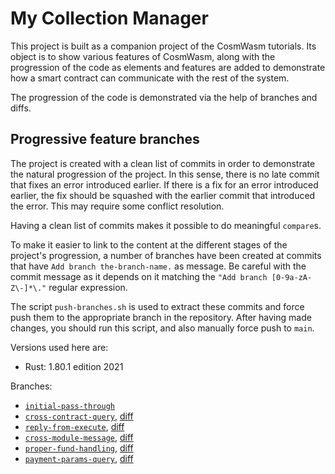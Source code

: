 # My Collection Manager

This project is built as a companion project of the CosmWasm tutorials. Its object is to show various features of CosmWasm, along with the progression of the code as elements and features are added to demonstrate how a smart contract can communicate with the rest of the system.

The progression of the code is demonstrated via the help of branches and diffs.

## Progressive feature branches

The project is created with a clean list of commits in order to demonstrate the natural progression of the project. In this sense, there is no late commit that fixes an error introduced earlier. If there is a fix for an error introduced earlier, the fix should be squashed with the earlier commit that introduced the error. This may require some conflict resolution.

Having a clean list of commits makes it possible to do meaningful `compare`s.

To make it easier to link to the content at the different stages of the project's progression, a number of branches have been created at commits that have `Add branch the-branch-name.` as message. Be careful with the commit message as it depends on it matching the `"Add branch [0-9a-zA-Z\-]*\."` regular expression.

The script `push-branches.sh` is used to extract these commits and force push them to the appropriate branch in the repository. After having made changes, you should run this script, and also manually force push to `main`.

Versions used here are:

* Rust: 1.80.1 edition 2021

Branches:

* [`initial-pass-through`](../../tree/initial-pass-through)
* [`cross-contract-query`](../../tree/cross-contract-query), [diff](../../compare/initial-pass-through..cross-contract-query)
* [`reply-from-execute`](../../tree/reply-from-execute), [diff](../../compare/cross-contract-query..reply-from-execute)
* [`cross-module-message`](../../tree/cross-module-message), [diff](../../compare/reply-from-execute..cross-module-message)
* [`proper-fund-handling`](../../tree/proper-fund-handling), [diff](../../compare/cross-module-message..proper-fund-handling)
* [`payment-params-query`](../../tree/payment-params-query), [diff](../../compare/proper-fund-handling..payment-params-query)
